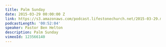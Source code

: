 ```yaml
---
title: Palm Sunday
date: 2015-03-29 00:00:00 Z
link: https://s3.amazonaws.com/podcast.lifestonechurch.net/2015-03-29.mp3
podcastLength: '00:52:04'
speaker: Pastor Ben Helton
description: Palm Sunday
vimeoId: 123566140
---
```


